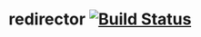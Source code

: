 # redirector [![Build Status](https://travis-ci.org/HackGT/redirector.svg?branch=master)](https://travis-ci.org/HackGT/redirector)

